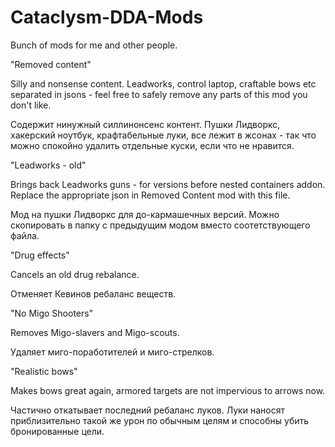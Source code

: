 # Cataclysm-DDA-Mods
Bunch of mods for me and other people.

"Removed content"

Silly and nonsense content. Leadworks, control laptop, craftable bows etc separated in jsons - feel free to safely remove any parts of this mod you don't like.

Содержит нинужный силлинонсенс контент. Пушки Лидворкс, хакерский ноутбук, крафтабельные луки, все лежит в жсонах - так что можно спокойно удалить отдельные куски, если что не нравится.

"Leadworks - old"

Brings back Leadworks guns - for versions before nested containers addon. Replace the appropriate json in Removed Content mod with this file.

Мод на пушки Лидворкс для до-кармашечных версий. Можно скопировать в папку с предыдущим модом вместо соотетствующего файла.

"Drug effects"

Cancels an old drug rebalance.

Отменяет Кевинов ребаланс веществ.

"No Migo Shooters"

Removes Migo-slavers and Migo-scouts.

Удаляет миго-поработителей и миго-стрелков.

"Realistic bows"

Makes bows great again, armored targets are not impervious to arrows now.

Частично откатывает последний ребаланс луков. Луки наносят приблизительно такой же урон по обычным целям и способны убить бронированные цели.
